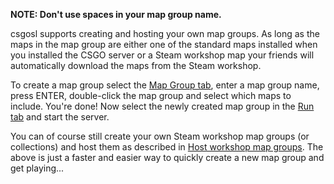 **NOTE: Don't use spaces in your map group name.**

csgosl supports creating and hosting your own map groups. As long as the maps in the map group are either one of the standard maps installed when you installed the CSGO server or a Steam workshop map your friends will automatically download the maps from the Steam workshop. 

To create a map group select the [Map Group tab](https://github.com/lenosisnickerboa/csgosl/wiki/Help-on-Map-Groups), enter a map group name, press ENTER, double-click the map group and select which maps to include. You're done! Now select the newly created map group in the [Run tab](https://github.com/lenosisnickerboa/csgosl/wiki/Help-on-Run) and start the server.

You can of course still create your own Steam workshop map groups (or collections) and host them as described in [Host workshop map groups](https://github.com/lenosisnickerboa/csgosl/wiki/Host-workshop-map-groups). The above is just a faster and easier way to quickly create a new map group and get playing...